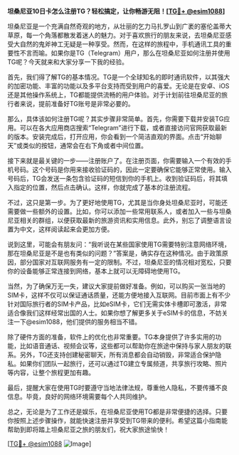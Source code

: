**坦桑尼亚10日卡怎么注册TG？轻松搞定，让你畅游无阻！[[TG💪+ @esim1088](https://t.me/s/esim1088)]**

坦桑尼亚是一个充满自然奇观的地方，从壮丽的乞力马扎罗山到广袤的塞伦盖蒂大草原，每一个角落都散发着迷人的魅力。对于喜欢旅行的朋友来说，去坦桑尼亚感受大自然的鬼斧神工无疑是一种享受。然而，在这样的旅程中，手机通讯工具的重要性不言而喻。如果你是TG（Telegram）用户，那么在坦桑尼亚如何注册并使用TG呢？今天就来和大家分享一下我的经验。

首先，我们得了解TG的基本情况。TG是一个全球知名的即时通讯软件，以其强大的加密功能、丰富的功能以及多平台支持而受到用户的喜爱。无论是在安卓、iOS还是其他操作系统上，TG都能提供流畅的用户体验。对于计划前往坦桑尼亚的旅行者来说，提前准备好TG账号是非常必要的。

那么，具体该如何注册TG呢？其实步骤非常简单。首先，你需要下载并安装TG应用。可以在各大应用商店搜索“Telegram”进行下载，或者直接访问官网获取最新的版本。安装完成后，打开应用，你会看到一个简洁直观的界面。点击“开始聊天”或类似的按钮，通常会在右下角或者中间位置。

接下来就是最关键的一步——注册账户了。在注册页面，你需要输入一个有效的手机号码。这个号码是你用来接收验证码的，因此一定要确保它能够正常使用。输入号码后，TG会发送一条包含验证码的短信到你的手机上。收到验证码后，将其填入指定的位置，然后点击确认。这样，你就完成了基本的注册流程。

不过，这只是第一步。为了更好地使用TG，尤其是当你身处坦桑尼亚时，可能还需要做一些额外的设置。比如，你可以添加一些常用联系人，或者加入一些与坦桑尼亚相关的群组，以便获取最新的旅游资讯和实用信息。此外，别忘了调整语言设置为中文，这样阅读起来会更加方便。

说到这里，可能会有朋友问：“我听说在某些国家使用TG需要特别注意网络环境，那在坦桑尼亚是不是也有类似的问题？”答案是，确实存在这种情况。由于政策原因，部分国家对互联网服务有一定的限制。不过，坦桑尼亚的情况相对宽松，只要你的设备能够正常连接到网络，基本上就可以无障碍地使用TG。

当然，为了确保万无一失，建议大家提前做好准备。例如，可以购买一张当地的SIM卡，这样不仅可以保证通话质量，还能方便地接入互联网。目前市面上有不少针对国际旅行者的SIM卡产品，比如eSIM卡，它们无需实体卡槽即可激活，非常适合像我们这样经常出国的人士。如果你想了解更多关于eSIM卡的信息，不妨关注一下@esim1088，他们提供的服务相当不错。

除了硬件方面的准备，软件上的优化也非常重要。TG本身提供了许多实用的功能，比如语音通话、视频会议等，这些都可以帮助你在旅途中保持与家人朋友的联系。另外，TG还支持创建秘密聊天，所有消息都会自动销毁，非常适合保护隐私。如果你们团队一起旅行，还可以通过TG建立专属频道，共享旅行攻略、照片等内容，让整个旅程更加有趣。

最后，提醒大家在使用TG时要遵守当地法律法规，尊重他人隐私，不要传播不良信息。毕竟，良好的网络环境需要每个人共同维护。

总之，无论是为了工作还是娱乐，在坦桑尼亚使用TG都是非常便捷的选择。只要你按照上述步骤操作，就能快速注册并享受到TG带来的便利。希望这篇小指南能帮助到即将踏上坦桑尼亚之旅的朋友们，祝大家旅途愉快！

[[TG💪+ @esim1088](https://t.me/s/esim1088) ![Image](https://i.postimg.cc/4NQfJmqS/Snipaste-2025-05-13-00-14-12.png)]